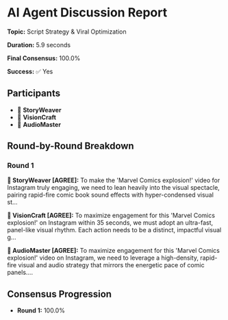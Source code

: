 # AI Agent Discussion Report

**Topic:** Script Strategy & Viral Optimization

**Duration:** 5.9 seconds

**Final Consensus:** 100.0%

**Success:** ✅ Yes

## Participants

- 📝 **StoryWeaver**
- 🎨 **VisionCraft**
- 🎵 **AudioMaster**

## Round-by-Round Breakdown

### Round 1

**📝 StoryWeaver [AGREE]:** To make the 'Marvel Comics explosion!' video for Instagram truly engaging, we need to lean heavily into the visual spectacle, pairing rapid-fire comic book sound effects with hyper-condensed visual st...

**🎨 VisionCraft [AGREE]:** To maximize engagement for this 'Marvel Comics explosion!' on Instagram within 35 seconds, we must adopt an ultra-fast, panel-like visual rhythm. Each action needs to be a distinct, impactful visual g...

**🎵 AudioMaster [AGREE]:** To maximize engagement for this 'Marvel Comics explosion!' video on Instagram, we need to leverage a high-density, rapid-fire visual and audio strategy that mirrors the energetic pace of comic panels....

## Consensus Progression

- **Round 1:** 100.0%
